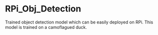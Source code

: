 # RPi_Obj_Detection
Trained object detection model which can be easily deployed on RPi. This model is trained on a camoflagued duck.
